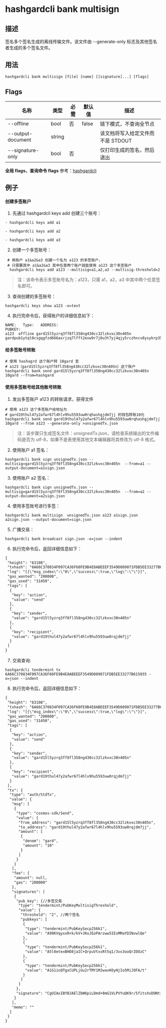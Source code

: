 # hashgardcli bank multisign

## 描述

签名多个签名生成的离线传输文件。该文件由 --generate-only 标志及其他签名者生成的多个签名文件。

## 用法

```shell
hashgardcli bank multisign [file] [name] [[signature]...] [flags]
```

## Flags

| 名称       | 类型    | 必需 | 默认值                | 描述                                                         |
| ---------------- | ------- | -------- | --------------------- | ------------------------------------------------------------ |
| --offline | bool | 否 | false | 链下模式，不查询全节点 |
| --output-document | string |  |  | 该文档将写入给定文件而不是 STDOUT |
| --signature-only | bool | 否 | | 仅打印生成的签名，然后退出 |


 **全局 flags、查询命令 flags** 参考：[hashgardcli](../README.md)

## 例子

#### 创建多签账户

1. 先通过 hashgardcli keys add 创建三个账号：

```shell
- hashgardcli keys add a1

- hashgardcli keys add a2

- hashgardcli keys add a3
```

2. 创建一个多签账号：

```shell
 # 用账户 a1&a2&a3 创建一个名为 a123 的多签账户，
 # 只需要其中 a1&a2&a3 其中任意两个账户就能使用 a123 这个多签账户
  hashgardcli keys add a123 --multisig=a1,a2,a3 --multisig-threshold=2
```
> 注：该命令表示多签账号名为：a123，只需 a1，a2，a3 中其中两个任意签名即可。

3. 查询创建的多签账号：

```shell
hashgardcli keys show a123 -o=text
```
4. 执行完命令后，获得账户的详细信息如下：

```shell
NAME:   Type:   ADDRESS:                                                PUBKEY:
a123  offline gard15l5yzrq3ff8fl358ng430cc32lzkvxc30n405n     gardpub1ytql0csgqgfzd666axrjzq7lfft2evw9r7j0u3t7yj4qjy5rczhncv8ysykrp35cpjpklsj5rcfzd666axrjzquew3ad0vgywr7gmgszly9wnw2mwxc3k7dttlmm780g5y9djw8vcgfzd666axrjzq63kk98gyurzz2rewxxhd4dxvvdfsnsdtegajrcez3exg3yu9q0a5kpkkj3
```
#### 给多签账号转账

```shell
# 使用 hashagrd 这个账户转 10gard 至
# a123（gard15l5yzrq3ff8fl358ng430cc32lzkvxc30n405n）这个账户
hashgardcli bank send gard15l5yzrq3ff8fl358ng430cc32lzkvxc30n405n 10gard --from=hashgard
```

#### 使用多签账号给其他账号转账

1. 发出多签账户 a123 的转账请求，获得文件

```shell
# 使用 a123 这个多签账户给地址为
# gard19thul47y2afwr67l4hlv9hu5593uw0rqhashgjdm7jj 的钱包转账10元
hashgardcli bank send gard19thul47y2afwr67l4hlv9hu5593uw0rqhashgjdm7jj 10gard --from a123 --generate-only >unsignedTx.json
```
>注：该步骤只生成签名文件：unsignedTx.json，请检查系统输出的文件编码是否为 utf-8，如果不是表使用其他文本编辑器将其修改为 utf-8 格式。

2. 使用账户 a1 签名：

```shell
hashgardcli bank sign unsignedTx.json --multisig=gard15l5yzrq3ff8fl358ng430cc32lzkvxc30n405n  --from=a1 --output-document=a1sign.json
```
3. 使用账户 a2 签名：

```shell
hashgardcli bank sign unsignedTx.json --multisig=gard15l5yzrq3ff8fl358ng430cc32lzkvxc30n405n  --from=a2 --output-document=a2sign.json
```
4. 使用多签账号进行多签：

```shell
hashgardcli bank multisign  unsignedTx.json a123 a1sign.json a2sign.json --output-document=sign.json
```
5. 广播交易：

```shell
hashgardcli bank broadcast sign.json -o=json --indent
```
6. 执行完命令后，返回详细信息如下：

```txt
{
 "height": "63108",
 "txhash": "6A66C370834F097CA36F60FE9B4E8ABEEEF3549D089071FDB5EE33277B615035",
 "log": "[{\"msg_index\":\"0\",\"success\":true,\"log\":\"\"}]",
 "gas_wanted": "200000",
 "gas_used": "31450",
 "tags": [
  {
   "key": "action",
   "value": "send"
  },
  {
   "key": "sender",
   "value": "gard15l5yzrq3ff8fl358ng430cc32lzkvxc30n405n"
  },
  {
   "key": "recipient",
   "value": "gard19thul47y2afwr67l4hlv9hu5593uw0rqjdm7jj"
  }
 ]
}
```
7. 交易查询:

```shell
hashgardcli tendermint tx 6A66C370834F097CA36F60FE9B4E8ABEEEF3549D089071FDB5EE33277B615035 -o=json --indent
```
8. 执行完命令后，返回详细信息如下：

```txt
{
 "height": "63108",
 "txhash": "6A66C370834F097CA36F60FE9B4E8ABEEEF3549D089071FDB5EE33277B615035",
 "log": "[{\"msg_index\":\"0\",\"success\":true,\"log\":\"\"}]",
 "gas_wanted": "200000",
 "gas_used": "31450",
 "tags": [
  {
   "key": "action",
   "value": "send"
  },
  {
   "key": "sender",
   "value": "gard15l5yzrq3ff8fl358ng430cc32lzkvxc30n405n"
  },
  {
   "key": "recipient",
   "value": "gard19thul47y2afwr67l4hlv9hu5593uw0rqjdm7jj"
  }
 ],
 "tx": {
  "type": "auth/StdTx",
  "value": {
   "msg": [
    {
     "type": "cosmos-sdk/Send",
     "value": {
      "from_address": "gard15l5yzrq3ff8fl358ng430cc32lzkvxc30n405n",
      "to_address": "gard19thul47y2afwr67l4hlv9hu5593uw0rqjdm7jj",
      "amount": [
       {
        "denom": "gard",
        "amount": "10"
       }
      ]
     }
    }
   ],
   "fee": {
    "amount": null,
    "gas": "200000"
   },
   "signatures": [
    {
     "pub_key": {//多签交易
      "type": "tendermint/PubKeyMultisigThreshold",
      "value": {
       "threshold": "2", //两个签名
       "pubkeys": [
        {
         "type": "tendermint/PubKeySecp256k1",
         "value": "A99KVqyxxR+k/kV+JKoJEoPArzww5IEsMMaYDINvwlQe"
        },
        {
         "type": "tendermint/PubKeySecp256k1",
         "value": "A5l0etexBHD8jaIC+QrpuVtxsRt5q1/3vx3ooQrZOOzC"
        },
        {
         "type": "tendermint/PubKeySecp256k1",
         "value": "A1G1inQTgxCUPLjGu2rTMY1MJwavKOyHjIo5MiJOFA/t"
        }
       ]
      }
     },
     "signature": "CgUIAxIBYBJAElZbW6piLDmd+8mG1VLPVYuQK9r/5fitsXvDONtiarVPFSzqf8DkbsyPBOCQOmfuMkhFt+S1TqyFyUZuaE242hJA2j2QTmtW8eEtqOPAkyed0j/97q9phg34KV95gvfp0wd7V0umKoyj/FX/WTvD7iYNWS2ssbwjpztItggOcCTeCw=="
    }
   ],
   "memo": ""
  }
 }
}
```
